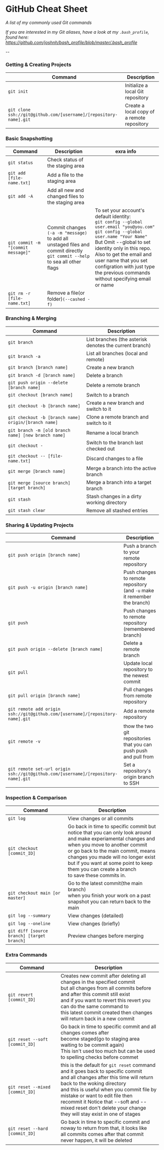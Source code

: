 # GitHub Cheat Sheet


_A list of my commonly used Git commands_

*If you are interested in my Git aliases, have a look at my `.bash_profile`, found here: https://github.com/joshnh/bash_profile/blob/master/.bash_profile*

--

### Getting & Creating Projects

| Command | Description |
| ------- | ----------- |
| `git init` | Initialize a local Git repository |
| `git clone ssh://git@github.com/[username]/[repository-name].git` | Create a local copy of a remote repository |

### Basic Snapshotting

| Command | Description | exra info |
| -- | --- | ----------------- |
| `git status` | Check status of the staging area|
| `git add [file-name.txt]` | Add a file to the staging area |
| `git add -A` | Add all new and changed files to the staging area | 
| `git commit -m "[commit message]"` | Commit changes `(-a -m "message)` <br> to add all unstaged files and commit directly <br> `git commit --help` to sea all other flags| To set your account's default identity:<br>`git config --global user.email "you@you.com"` <br> `git config --global user.name "Your Name"`<br>But Omit --global to set identity only in this repo. <br> Also to get the email and user name that you set <br> configration with just type the previous commands without specifying email or name|
| `git rm -r [file-name.txt]` |Remove a file(or folder)`(--cashed -f)`| 

### Branching & Merging

| Command | Description |
| ------- | ----------- |
| `git branch` | List branches (the asterisk denotes the current branch) |
| `git branch -a` | List all branches (local and remote) |
| `git branch [branch name]` | Create a new branch |
| `git branch -d [branch name]` | Delete a branch |
| `git push origin --delete [branch name]` | Delete a remote branch |
| `git checkout [branch name]` | Switch to a branch |
| `git checkout -b [branch name]` | Create a new branch and switch to it |
| `git checkout -b [branch name] origin/[branch name]` | Clone a remote branch and switch to it |
| `git branch -m [old branch name] [new branch name]` | Rename a local branch |
| `git checkout -` | Switch to the branch last checked out |
| `git checkout -- [file-name.txt]` | Discard changes to a file |
| `git merge [branch name]` | Merge a branch into the active branch |
| `git merge [source branch] [target branch]` | Merge a branch into a target branch |
| `git stash` | Stash changes in a dirty working directory |
| `git stash clear` | Remove all stashed entries |

### Sharing & Updating Projects

| Command | Description |
| ------- | ----------- |
| `git push origin [branch name]` | Push a branch to your remote repository |
| `git push -u origin [branch name]` | Push changes to remote repository (and `-u` make it remember the branch) |
| `git push` | Push changes to remote repository (remembered branch) |
| `git push origin --delete [branch name]` | Delete a remote branch |
| `git pull` | Update local repository to the newest commit |
| `git pull origin [branch name]` | Pull changes from remote repository |
| `git remote add origin ssh://git@github.com/[username]/[repository-name].git` | Add a remote repository |
| `git remote -v` | thow the two git repositories that you can push push and pull from |
| `git remote set-url origin ssh://git@github.com/[username]/[repository-name].git` | Set a repository's origin branch to SSH |

### Inspection & Comparison

| Command | Description |
| ------- | ----------- |
| `git log` | View changes or all commits |
| `git checkout [commit_ID]` | Go back in time to specific commit but notice that you can only look around <br> and make experiamental changes and when you move to another commit <br> or go back to the main commit, means changes you made will no longer exist <br> but if you want at some point to keep them you can create a branch <br> to save these commits in.  |
| `git checkout main [or master]` | Go to the latest commit(the main branch)<br> when you finish your work on a past snapshot you can return back to the main|
| `git log --summary` | View changes (detailed) |
| `git log --oneline` | View changes (briefly) |
| `git diff [source branch] [target branch]` | Preview changes before merging |

### Extra Commands

| Command | Description |
| ------- | ----------- |
| `git revert [commit_ID]` | Creates new commit after deleting all changes in the specified commit <br> but all changes from all commits before and after this commit still exist <br> and if you want to revert this revert you can do the same command to <br> this latest commit created then changes will return back in a new commit |
| `git reset --soft [commit_ID]` | Go back in time to specific commit and all changes comes after <br> become staged(go to staging area waiting to be commit again)<br> This isn't used too much but can be used to spelling checks before commet|
| `git reset --mixed [commit_ID]` | this is the default for `git reset` command and it goes back to specific commit <br> and all changes after this time will return back to the woking directory <br> and this is useful when you commit file by mistake or want to edit file then <br> recommit it  Notice that --soft and --mixed reset don't delete your change <br> they will stay exist in one of stages |
| `git reset --hard [commit_ID]` | Go back in time to specific commit and noway to return from that, it looks like <br> all commits comes after that commit never happen, it will be deleted |
